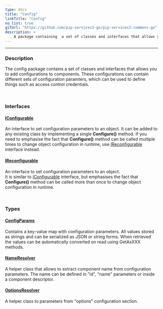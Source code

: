 ```yaml
---
type: docs
title: "Config"
linkTitle: "Config"
no_list: true
gitUrl: "https://github.com/pip-services3-go/pip-services3-commons-go"
description: >
    A package containing  a set of classes and interfaces that allows you to add configurations to components.
---
```

---

<div class="module-body"> 


### Description
The config package contains a set of classes and interfaces that allows you to add configurations to components. These configurations can contain different sets of configuration paramters, which can be used to define things such as access control credentials.     


<br>

### Interfaces


#### [IConfigurable](iconfigurable)
An interface to set configuration parameters to an object. 
It can be added to any existing class by implementing a single **Configure()** method.
If you need to emphasise the fact that **Configure()** method can be called multiple times
to change object configuration in runtime, use [IReconfigurable](ireconfigurable) interface instead.

#### [IReconfigurable](ireconfigurable)
An interface to set configuration parameters to an object.  
It is similar to [IConfigurable](iconfigurable) interface, but emphasises the fact
that **Configure()** method can be called more than once to change object configuration
in runtime.

<br>

### Types

#### [ConfigParams](config_params)
Contains a key-value map with configuration parameters. 
All values stored as strings and can be serialized as JSON or string forms.
When retrieved the values can be automatically converted on read using GetAsXXX methods.

#### [NameResolver](name_resolver)
A helper class that allows to extract component name from configuration parameters.
The name can be defined in "id", "name" parameters or inside a component descriptor.

#### [OptionsResolver](options_resolver)
A helper class to parameters from "options" configuration section.

</div>
